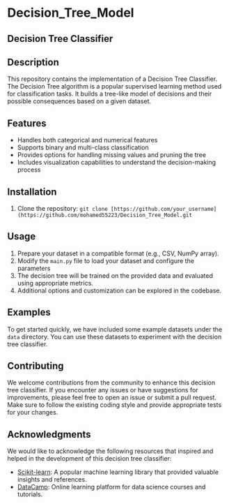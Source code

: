 # Decision_Tree_Model

## Decision Tree Classifier

## Description
This repository contains the implementation of a Decision Tree Classifier. The Decision Tree algorithm is a popular supervised learning method used for classification tasks. It builds a tree-like model of decisions and their possible consequences based on a given dataset.

## Features
- Handles both categorical and numerical features
- Supports binary and multi-class classification
- Provides options for handling missing values and pruning the tree
- Includes visualization capabilities to understand the decision-making process

## Installation
1. Clone the repository: `git clone [https://github.com/your_username](https://github.com/mohamed55223/Decision_Tree_Model.git`


## Usage
1. Prepare your dataset in a compatible format (e.g., CSV, NumPy array).
2. Modify the `main.py` file to load your dataset and configure the parameters
4. The decision tree will be trained on the provided data and evaluated using appropriate metrics.
5. Additional options and customization can be explored in the codebase.

## Examples
To get started quickly, we have included some example datasets under the `data` directory. You can use these datasets to experiment with the decision tree classifier.

## Contributing
We welcome contributions from the community to enhance this decision tree classifier. If you encounter any issues or have suggestions for improvements, please feel free to open an issue or submit a pull request. Make sure to follow the existing coding style and provide appropriate tests for your changes.



## Acknowledgments
We would like to acknowledge the following resources that inspired and helped in the development of this decision tree classifier:
- [Scikit-learn](https://scikit-learn.org/): A popular machine learning library that provided valuable insights and references.
- [DataCamp](https://www.datacamp.com/): Online learning platform for data science courses and tutorials.
